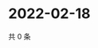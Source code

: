 # 2022-02-18

共 0 条

<!-- BEGIN WEIBO -->
<!-- 最后更新时间 Fri Feb 18 2022 12:00:44 GMT+0800 (China Standard Time) -->

<!-- END WEIBO -->
